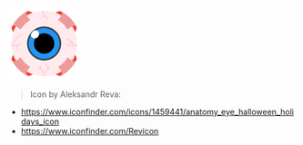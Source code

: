 ![Icon](128.png)

> Icon by Aleksandr Reva:
- https://www.iconfinder.com/icons/1459441/anatomy_eye_halloween_holidays_icon
- https://www.iconfinder.com/Revicon
